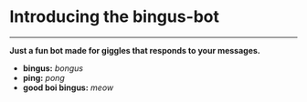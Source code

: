 # Introducing the bingus-bot
---
**Just a fun bot made for giggles that responds to your messages.**
- **bingus:** *bongus*
- **ping:** *pong*
- **good boi bingus:** *meow*

